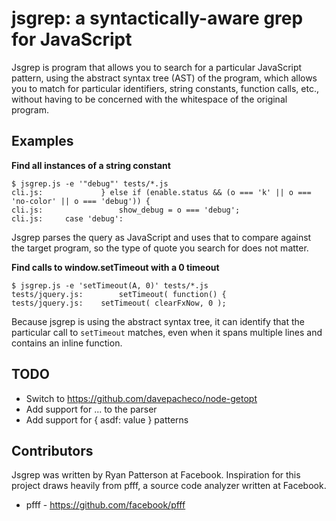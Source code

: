 # jsgrep: a syntactically-aware grep for JavaScript

Jsgrep is program that allows you to search for a particular JavaScript pattern,
using the abstract syntax tree (AST) of the program, which allows you to match
for particular identifiers, string constants, function calls, etc., without
having to be concerned with the whitespace of the original program.

## Examples

**Find all instances of a string constant**

    $ jsgrep.js -e '"debug"' tests/*.js
    cli.js:             } else if (enable.status && (o === 'k' || o === 'no-color' || o === 'debug')) {
    cli.js:                 show_debug = o === 'debug';
    cli.js:     case 'debug':

Jsgrep parses the query as JavaScript and uses that to compare against the
target program, so the type of quote you search for does not matter.

**Find calls to window.setTimeout with a 0 timeout**

    $ jsgrep.js -e 'setTimeout(A, 0)' tests/*.js
    tests/jquery.js:        setTimeout( function() {
    tests/jquery.js:    setTimeout( clearFxNow, 0 );

Because jsgrep is using the abstract syntax tree, it can identify that the
particular call to `setTimeout` matches, even when it spans multiple lines
and contains an inline function.

## TODO

* Switch to https://github.com/davepacheco/node-getopt
* Add support for ... to the parser
* Add support for { asdf: value } patterns

## Contributors

Jsgrep was written by Ryan Patterson at Facebook. Inspiration for this project
draws heavily from pfff, a source code analyzer written at Facebook.

* pfff - https://github.com/facebook/pfff
